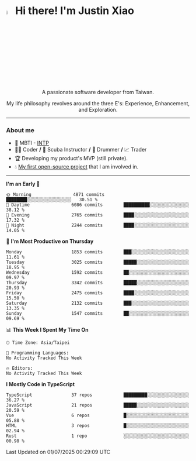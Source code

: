 # <img src="https://media.giphy.com/media/hvRJCLFzcasrR4ia7z/giphy.gif" width="5%">Hi there! I'm Justin Xiao
<p align="center">A passionate software developer from Taiwan.  </p>
<p align="center">My life philosophy revolves around the three E's: Experience, Enhancement, and Exploration.</p>

---
### About me
- 👀 MBTI - [INTP](https://www.16personalities.com/intp-personality)
- 👨‍💻 Coder **/** 🤿 Scuba Instructor **/** 🥁 Drummer **/** 📈 Trader
- 🏆 Developing my product's MVP (still private).
- 💧 [My first open-source project](https://github.com/Game-as-a-Service/Game-Lobby-Web) that I am involved in.

---
<!--START_SECTION:waka-->
**I'm an Early 🐤** 

```text
🌞 Morning                4871 commits        ████████░░░░░░░░░░░░░░░░░   30.51 % 
🌆 Daytime                6086 commits        ██████████░░░░░░░░░░░░░░░   38.12 % 
🌃 Evening                2765 commits        ████░░░░░░░░░░░░░░░░░░░░░   17.32 % 
🌙 Night                  2244 commits        ████░░░░░░░░░░░░░░░░░░░░░   14.05 % 
```
📅 **I'm Most Productive on Thursday** 

```text
Monday                   1853 commits        ███░░░░░░░░░░░░░░░░░░░░░░   11.61 % 
Tuesday                  3025 commits        █████░░░░░░░░░░░░░░░░░░░░   18.95 % 
Wednesday                1592 commits        ██░░░░░░░░░░░░░░░░░░░░░░░   09.97 % 
Thursday                 3342 commits        █████░░░░░░░░░░░░░░░░░░░░   20.93 % 
Friday                   2475 commits        ████░░░░░░░░░░░░░░░░░░░░░   15.50 % 
Saturday                 2132 commits        ███░░░░░░░░░░░░░░░░░░░░░░   13.35 % 
Sunday                   1547 commits        ██░░░░░░░░░░░░░░░░░░░░░░░   09.69 % 
```


📊 **This Week I Spent My Time On** 

```text
🕑︎ Time Zone: Asia/Taipei

💬 Programming Languages: 
No Activity Tracked This Week

🔥 Editors: 
No Activity Tracked This Week
```

**I Mostly Code in TypeScript** 

```text
TypeScript               37 repos            █████████░░░░░░░░░░░░░░░░   36.27 % 
JavaScript               21 repos            █████░░░░░░░░░░░░░░░░░░░░   20.59 % 
Vue                      6 repos             █░░░░░░░░░░░░░░░░░░░░░░░░   05.88 % 
HTML                     3 repos             █░░░░░░░░░░░░░░░░░░░░░░░░   02.94 % 
Rust                     1 repo              ░░░░░░░░░░░░░░░░░░░░░░░░░   00.98 % 
```




 Last Updated on 01/07/2025 00:29:09 UTC
<!--END_SECTION:waka-->
